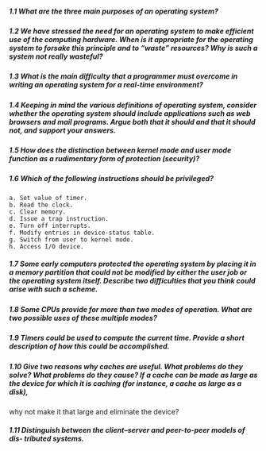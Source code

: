 ##### 1.1 What are the three main purposes of an operating system?

##### 1.2 We have stressed the need for an operating system to make efficient use of the computing hardware. When is it appropriate for the operating system to forsake this principle and to “waste” resources? Why is such a system not really wasteful?

##### 1.3 What is the main difficulty that a programmer must overcome in writing an operating system for a real-time environment?

##### 1.4 Keeping in mind the various definitions of operating system, consider whether the operating system should include applications such as web browsers and mail programs. Argue both that it should and that it should not, and support your answers.

##### 1.5 How does the distinction between kernel mode and user mode function as a rudimentary form of protection (security)?

##### 1.6 Which of the following instructions should be privileged?

    a. Set value of timer.
    b. Read the clock.
    c. Clear memory.
    d. Issue a trap instruction.
    e. Turn off interrupts.
    f. Modify entries in device-status table.
    g. Switch from user to kernel mode.
    h. Access I/O device.

##### 1.7 Some early computers protected the operating system by placing it in a memory partition that could not be modified by either the user job or the operating system itself. Describe two difficulties that you think could arise with such a scheme.

##### 1.8 Some CPUs provide for more than two modes of operation. What are two possible uses of these multiple modes?

##### 1.9 Timers could be used to compute the current time. Provide a short description of how this could be accomplished.

##### 1.10 Give two reasons why caches are useful. What problems do they solve? What problems do they cause? If a cache can be made as large as the device for which it is caching (for instance, a cache as large as a disk),

why not make it that large and eliminate the device?

##### 1.11 Distinguish between the client–server and peer-to-peer models of dis- tributed systems.
